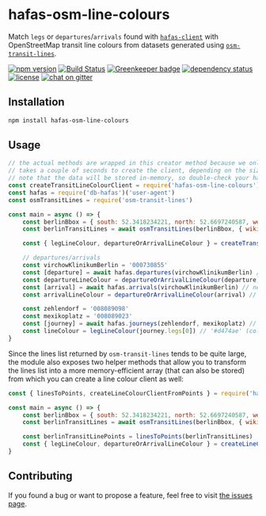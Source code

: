 # hafas-osm-line-colours

Match `legs` or `departures`/`arrivals` found with [`hafas-client`](https://github.com/public-transport/hafas-client) with OpenStreetMap transit line colours from datasets generated using [`osm-transit-lines`](https://github.com/juliuste/osm-transit-lines).

[![npm version](https://img.shields.io/npm/v/hafas-osm-line-colours.svg)](https://www.npmjs.com/package/hafas-osm-line-colours)
[![Build Status](https://travis-ci.org/juliuste/hafas-osm-line-colours.svg?branch=master)](https://travis-ci.org/juliuste/hafas-osm-line-colours)
[![Greenkeeper badge](https://badges.greenkeeper.io/juliuste/hafas-osm-line-colours.svg)](https://greenkeeper.io/)
[![dependency status](https://img.shields.io/david/juliuste/hafas-osm-line-colours.svg)](https://david-dm.org/juliuste/hafas-osm-line-colours)
[![license](https://img.shields.io/github/license/juliuste/hafas-osm-line-colours.svg?style=flat)](license)
[![chat on gitter](https://badges.gitter.im/juliuste.svg)](https://gitter.im/juliuste)

## Installation

```bash
npm install hafas-osm-line-colours
```

## Usage

```js
// the actual methods are wrapped in this creator method because we only want the search tree to be created once, not every time we actually search for a line
// takes a couple of seconds to create the client, depending on the size of your line dataset, but can then handle up to 250.000 queries per second
// note that the data will be stored in-memory, so double-check your hardware before loading a dataset that covers the entire planet
const createTransitLineColourClient = require('hafas-osm-line-colours')
const hafas = require('db-hafas')('user-agent')
const osmTransitLines = require('osm-transit-lines')

const main = async () => {
	const berlinBbox = { south: 52.3418234221, north: 52.6697240587, west: 13.0882097323, east: 13.7606105539 }
	const berlinTransitLines = await osmTransitLines(berlinBbox, { wikidata: true }) // see `osm-transit-lines` docs

	const { legLineColour, departureOrArrivalLineColour } = createTransitLineColourClient(berlinTransitLines) // methods exposed by this module

	// departures/arrivals
	const virchowKlinikumBerlin = '000730855'
	const [departure] = await hafas.departures(virchowKlinikumBerlin) // next train is a tram 50
	const departureLineColour = departureOrArrivalLineColour(departure) // '#36ab94' (colour of tram 50), null if no matching colour was found
	const [arrival] = await hafas.arrivals(virchowKlinikumBerlin) // next train is a tram M13
	const arrivalLineColour = departureOrArrivalLineColour(arrival) // '#00cc00' (colour of tram M13), null if no matching colour was found

	const zehlendorf = '008089098'
	const mexikoplatz = '008089023'
	const [journey] = await hafas.journeys(zehlendorf, mexikoplatz) // only leg is an S1 train
	const lineColour = legLineColour(journey.legs[0]) // '#d474ae' (colour of S1), null if no matching colour was found
}
```

Since the lines list returned by `osm-transit-lines` tends to be quite large, the module also exposes two helper methods that allow you to transform the lines list into a more memory-efficient array (that can also be stored) from which you can create a line colour client as well:

```js
const { linesToPoints, createLineColourClientFromPoints } = require('hafas-osm-line-colours')

const main = async () => {
	const berlinBbox = { south: 52.3418234221, north: 52.6697240587, west: 13.0882097323, east: 13.7606105539 }
	const berlinTransitLines = await osmTransitLines(berlinBbox, { wikidata: true }) // see `osm-transit-lines` docs

	const berlinTransitLinePoints = linesToPoints(berlinTransitLines)
	const { legLineColour, departureOrArrivalLineColour } = createLineColourClientFromPoints(berlinTransitLines)
}
```

## Contributing

If you found a bug or want to propose a feature, feel free to visit [the issues page](https://github.com/juliuste/hafas-osm-line-colours/issues).
